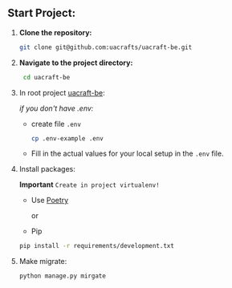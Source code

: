 ## Start Project:

1. **Clone the repository:**

    ```bash
    git clone git@github.com:uacrafts/uacraft-be.git
    ```

2. **Navigate to the project directory:**

   ```bash
    cd uacraft-be
    ```

3. In root project [uacraft-be](./):

   *if you don't have .env:*
    - create file `.env`
      ```bash
      cp .env-example .env
      ```
    - Fill in the actual values for your local setup in the `.env` file.
4. Install packages:

   **Important** 
      `Create in project virtualenv!`

   - Use [Poetry](https://python-poetry.org/docs/#installation)
   
     or
   
   - Pip
   ```bash
   pip install -r requirements/development.txt
   ```
5. Make migrate:
   
   ```bash
   python manage.py mirgate
   ```